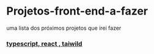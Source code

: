 # Projetos-front-end-a-fazer
uma lista dos próximos projetos que irei fazer

### [typescript, react , taiwild](https://youtu.be/gmBdEEtNZy0?si=wpgovzqhjw_NhG7G)
